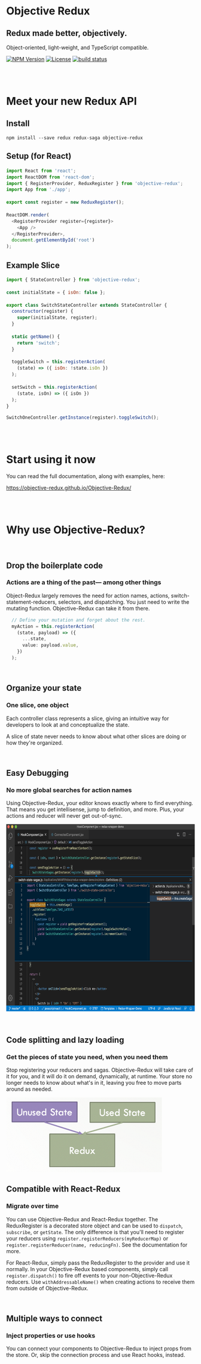 # Objective Redux
## Redux made better, objectively.
Object-oriented, light-weight, and TypeScript compatible.

<p>
  <a href="https://www.npmjs.com/package/objective-redux"><img src="https://img.shields.io/npm/v/objective-redux" alt="NPM Version" /></a>
  <a href="./LICENSE"><img src="https://img.shields.io/badge/license-MIT-blue.svg" alt="License" /></a>
  <a href="https://github.com/Objective-Redux/Objective-Redux/actions"><img src="https://github.com/Objective-Redux/Objective-Redux/workflows/Build/badge.svg" alt="build status" /></a>
</p>

<br />

<br />

# Meet your new Redux API

## Install

```
npm install --save redux redux-saga objective-redux
```

## Setup (for React)
```javascript
import React from 'react';
import ReactDOM from 'react-dom';
import { RegisterProvider, ReduxRegister } from 'objective-redux';
import App from './app';

export const register = new ReduxRegister();

ReactDOM.render(
  <RegisterProvider register={register}>
    <App />
  </RegisterProvider>,
  document.getElementById('root')
);
```

## Example Slice
```javascript
import { StateController } from 'objective-redux';

const initialState = { isOn: false };

export class SwitchStateController extends StateController {
  constructor(register) {
    super(initialState, register);
  }

  static getName() {
    return 'switch';
  }

  toggleSwitch = this.registerAction(
    (state) => ({ isOn: !state.isOn })
  );

  setSwitch = this.registerAction(
    (state, isOn) => ({ isOn })
  );
}
```
```javascript
SwitchOneController.getInstance(register).toggleSwitch();
```

<br />

<br />

# Start using it now

You can read the full documentation, along with examples, here:

https://objective-redux.github.io/Objective-Redux/

<br />

<br />

# Why use Objective-Redux?

<br />

## Drop the boilerplate code

### Actions are a thing of the past&mdash; among other things

Object-Redux largely removes the need for action names, actions, switch-statement-reducers, selectors, and dispatching. You just need to write the mutating function. Objective-Redux can take it from there.

```typescript
  // Define your mutation and forget about the rest.
  myAction = this.registerAction(
    (state, payload) => ({
      ...state,
      value: payload.value,
    })
  );
```

<br />

## Organize your state

### One slice, one object

Each controller class represents a slice, giving an intuitive way for developers to look at and conceptualize the state.

A slice of state never needs to know about what other slices are doing or how they're organized.

<br />

## Easy Debugging

### No more global searches for action names

Using Objective-Redux, your editor knows exactly where to find everything. That means you get intellisense, jump to definition, and more. Plus, your actions and reducer will never get out-of-sync.

<p style="text-align: center;">
  <img src="./statics/debugging.png" alt="Debugging in VS Code" style="height: 500px;" />
</p>

<br />

## Code splitting and lazy loading

### Get the pieces of state you need, when you need them

Stop registering your reducers and sagas. Objective-Redux will take care of it for you, and it will do it on demand, dynamically, at runtime. Your store no longer needs to know about what's in it, leaving you free to move parts around as needed.

<img src="./statics/lazy.png" alt="organize reducing function into a single class that represents a slice" style="height: 200px;" />

## Compatible with React-Redux

### Migrate over time
You can use Objective-Redux and React-Redux together. The ReduxRegister is a decorated store object and can be used to `dispatch`, `subscribe`, or `getState`. The only difference is that you'll need to register your reducers using `register.registerReducers(myReducerMap)` or `register.registerReducer(name, reducingFn)`. See the documentation for more.

For React-Redux, simply pass the ReduxRegister to the provider and use it normally. In your Objective-Redux based components, simply call `register.dispatch()` to fire off events to your non-Objective-Redux reducers. Use `withAddressableName()` when creating actions to receive them from outside of Objective-Redux.

<br />

## Multiple ways to connect

### Inject properties or use hooks

You can connect your components to Objective-Redux to inject props from the store. Or, skip the connection process and use React hooks, instead.